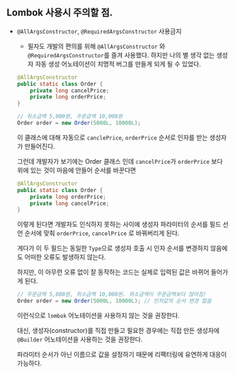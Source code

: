 ## Lombok 사용시 주의할 점.
*  ``@AllArgsConstructor``, ``@RequiredArgsConstructor`` 사용금지


   * 필자도 개발의 편의를 위해 ``@AllArgsConstructor`` 와 ``@RequiredArgsConstructor``를 즐겨 사용했다. 하지만 나의 별 생각 없는 생성자 자동 생성 어노테이션이 치명적 버그를 만들게 되게 될 수 있었다. 

    ```java
    @AllArgsConstructor
    public static class Order {
        private long cancelPrice;
        private long orderPrice;
    }
    
    // 취소금액 5,000원, 주문금액 10,000원
    Order order = new Order(5000L, 10000L); 
    ```

    이 클래스에 대해 자동으로 `canclePrice`, `orderPrice` 순서로 인자를 받는 생성자가 만들어진다.

    그런데 개발자가 보기에는 Order 클래스 인데 `cancelPrice`가 `orderPrice` 보다 위에 있는 것이 마음에 안들어 순서를 바꾼다면


    ```java
    @AllArgsConstructor
    public static class Order {
        private long orderPrice;
        private long cancelPrice;
    }
    ```

    이렇게 된다면 개발자도 인식하지 못하는 사이에 생성자 파라미터의 순서를 필드 선언 순서에 맞춰 `orderPrice`, `cancelPrice` 로 바꿔버리게 된다.

    게다가 이 두 필드는 동일한 `Type`으로 생성자 호출 시 인자 순서를 변경하지 않음에도 어떠한 오류도 발생하지 않는다. 

    하지만, 이 아무런 오류 없이 잘 동작하는 코드는 실제로 입력된 값은 바뀌어 들어가게 된다.

    ```java
    // 주문금액 5,000원, 취소금액 10,000원. 취소금액이 주문금액보다 많아짐!
    Order order = new Order(5000L, 10000L); // 인자값의 순서 변경 없음
    ```

    이런식으로 `lombok` 어노테이션을 사용하지 않는 것을 권장한다.

    대신, 생성자(constructor)를 직접 만들고 필요한 경우에는 직접 만든 생성자에 `@Builder` 어노테이션을 사용하는 것을 권장한다. 

    파라미터 순서가 아닌 이름으로 값을 설정하기 때문에 리팩터링에 유연하게 대응이 가능하다.